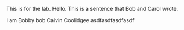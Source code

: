 This is for the lab.
Hello. This is a sentence that Bob and Carol wrote. 

I am Bobby bob
Calvin Coolidgee
asdfasdfasdfasdf